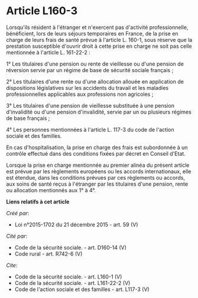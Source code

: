 # Article L160-3

Lorsqu'ils résident à l'étranger et n'exercent pas d'activité professionnelle, bénéficient, lors de leurs séjours temporaires
en France, de la prise en charge de leurs frais de santé prévue à l'article L. 160-1, sous réserve que la prestation
susceptible d'ouvrir droit à cette prise en charge ne soit pas celle mentionnée à l'article L. 161-22-2 : 

1° Les titulaires d'une pension ou rente de vieillesse ou d'une pension de réversion servie par un régime de base de sécurité
sociale français ; 

2° Les titulaires d'une rente ou d'une allocation allouée en application de dispositions législatives sur les accidents du
travail et les maladies professionnelles applicables aux professions non agricoles ; 

3° Les titulaires d'une pension de vieillesse substituée à une pension d'invalidité ou d'une pension d'invalidité, servie par
un ou plusieurs régimes de base français ; 

4° Les personnes mentionnées à l'article L. 117-3 du code de l'action sociale et des familles. 

En cas d'hospitalisation, la prise en charge des frais est subordonnée à un contrôle effectué dans des conditions fixées par
décret en Conseil d'Etat. 

Lorsque la prise en charge mentionnée au premier alinéa du présent article est prévue par les règlements européens ou les
accords internationaux, elle est étendue, dans les conditions prévues par ces règlements ou accords, aux soins de santé reçus
à l'étranger par les titulaires d'une pension, rente ou allocation mentionnés aux 1° à 4°.

**Liens relatifs à cet article**

_Créé par_:

  - Loi n°2015-1702 du 21 décembre 2015 - art. 59 (V)

_Cité par_:

  - Code de la sécurité sociale. - art. D160-14 (V)
  - Code rural - art. R742-6 (V)

_Cite_:

  - Code de la sécurité sociale. - art. L160-1 (V)
  - Code de la sécurité sociale. - art. L161-22-2 (V)
  - Code de l'action sociale et des familles - art. L117-3 (V)
